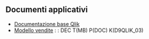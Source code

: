 ## Documenti applicativi
- [Documentazione base Qlik](Sorgenti/DOC/TA/B£AMO/D9QLIK_01)
- [Modello vendite](Sorgenti/DOC/TA/B£AMO/D9QLIK_02)
 :  : DEC T(MB) P(DOC) K(D9QLIK_03)
